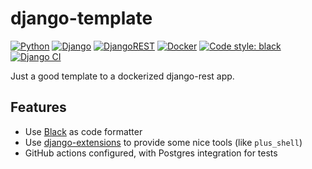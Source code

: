 # django-template

[![Python](https://img.shields.io/badge/python-%2314354C.svg?style=flat&logo=python&logoColor=white)](https://www.python.org/)
[![Django](https://img.shields.io/badge/django-%23092E20.svg?style=flat&logo=django&logoColor=white)](https://www.djangoproject.com/)
[![DjangoREST](https://img.shields.io/badge/DJANGO-REST-ff1709?style=flat&logo=django&logoColor=white&color=ff1709&labelColor=gray)](https://www.django-rest-framework.org/)
[![Docker](https://img.shields.io/badge/docker-%230db7ed.svg?style=flat&logo=docker&logoColor=white)](https://www.docker.com/)
[![Code style: black](https://img.shields.io/badge/code%20style-black-000000.svg)](https://github.com/psf/black)
[![Django CI](https://github.com/renanstn/django-template/actions/workflows/django.yml/badge.svg)](https://github.com/renanstn/django-template/actions/workflows/django.yml)

Just a good template to a dockerized django-rest app.

## Features

- Use [Black](https://black.readthedocs.io/en/stable/) as code formatter
- Use [django-extensions](https://django-extensions.readthedocs.io/en/latest/) to provide some nice tools (like `plus_shell`)
- GitHub actions configured, with Postgres integration for tests
